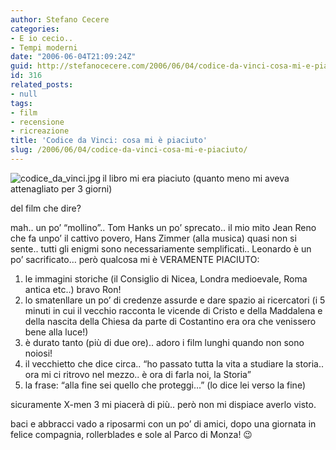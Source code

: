 ```yaml
---
author: Stefano Cecere
categories:
- E io cecio..
- Tempi moderni
date: "2006-06-04T21:09:24Z"
guid: http://stefanocecere.com/2006/06/04/codice-da-vinci-cosa-mi-e-piaciuto/
id: 316
related_posts:
- null
tags:
- film
- recensione
- ricreazione
title: 'Codice da Vinci: cosa mi è piaciuto'
slug: /2006/06/04/codice-da-vinci-cosa-mi-e-piaciuto/
---
```


<img align="left" alt="codice_da_vinci.jpg" id="image315" title="codice_da_vinci.jpg" src="http://stefanocecere.com/wp-content/uploads/sites/3/2006/06/codice_da_vinci.jpg" />il libro mi era piaciuto (quanto meno mi aveva attenagliato per 3 giorni)

del film che dire?

mah.. un po&#8217; &#8220;mollino&#8221;.. Tom Hanks un po&#8217; sprecato.. il mio mito Jean Reno che fa unpo&#8217; il cattivo povero, Hans Zimmer (alla musica) quasi non si sente.. tutti gli enigmi sono necessariamente semplificati.. Leonardo è un po&#8217; sacrificato&#8230; però qualcosa mi è VERAMENTE PIACIUTO:

  1. le immagini storiche (il Consiglio di Nicea, Londra medioevale, Roma antica etc..) bravo Ron!
  2. lo smatenllare un po&#8217; di credenze assurde e dare spazio ai ricercatori (i 5 minuti in cui il vecchio racconta le vicende di Cristo e della Maddalena e della nascita della Chiesa da parte di Costantino era ora che venissero bene alla luce!)
  3. è durato tanto (più di due ore).. adoro i film lunghi quando non sono noiosi!
  4. il vecchietto che dice circa.. &#8220;ho passato tutta la vita a studiare la storia.. ora mi ci ritrovo nel mezzo.. è ora di farla noi, la Storia&#8221;
  5. la frase: &#8220;alla fine sei quello che proteggi&#8230;&#8221; (lo dice lei verso la fine)

sicuramente X-men 3 mi piacerà di più.. però non mi dispiace averlo visto.

baci e abbracci vado a riposarmi con un po&#8217; di amici, dopo una giornata in felice compagnia, rollerblades e sole al Parco di Monza! 😉